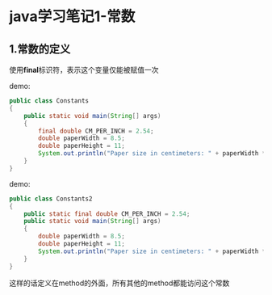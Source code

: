 # java学习笔记1-常数
## 1.常数的定义
使用**final**标识符，表示这个变量仅能被赋值一次

demo:
```java
public class Constants 
{   
    public static void main(String[] args)   
    { 
        final double CM_PER_INCH = 2.54;      
        double paperWidth = 8.5;      
        double paperHeight = 11;      
        System.out.println("Paper size in centimeters: " + paperWidth * CM_PER_INCH + " by " + paperHeight * CM_PER_INCH);   
    } 
} 
```


demo:
```java
public class Constants2 
{    
    public static final double CM_PER_INCH = 2.54;
    public static void main(String[] args)    
    {
        double paperWidth = 8.5;       
        double paperHeight = 11;      
        System.out.println("Paper size in centimeters: " + paperWidth * CM_PER_INCH + " by " + paperHeight * CM_PER_INCH);    
    } 
}
```
这样的话定义在method的外面，所有其他的method都能访问这个常数
